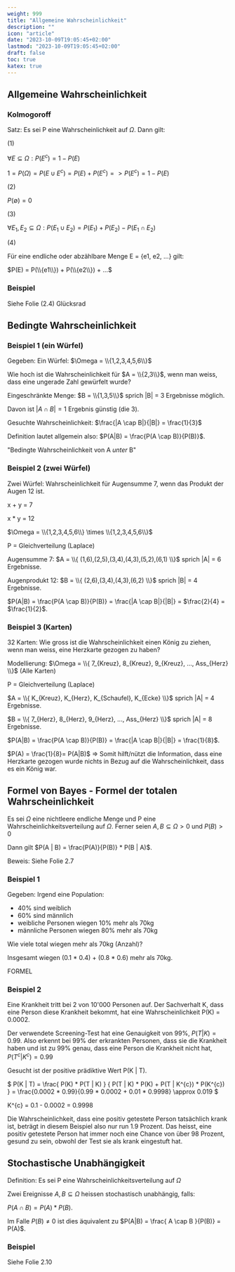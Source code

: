 ```yaml
---
weight: 999
title: "Allgemeine Wahrscheinlichkeit"
description: ""
icon: "article"
date: "2023-10-09T19:05:45+02:00"
lastmod: "2023-10-09T19:05:45+02:00"
draft: false
toc: true
katex: true
---
```


## Allgemeine Wahrscheinlichkeit

### Kolmogoroff

Satz: Es sei P eine Wahrscheinlichkeit auf $\Omega$. Dann gilt:

(1)

$\forall E \subseteq \Omega: P(E^{c}) = 1- P(E)$

$1 = P(\Omega) = P(E \cup E^{c}) = P(E) + P(E^{c}) => P(E^{c}) = 1- P(E)$

(2)

$P(\emptyset) = 0$

(3)

$\forall E_{1},E_{2} \subseteq \Omega : P(E_{1} \cup E_{2}) = P(E_{1}) + P(E_{2}) - P(E_{1} \cap E_{2})$

(4)

Für eine endliche oder abzählbare Menge E = {e1, e2, ...} gilt:

$P(E) = P(\\{e1\\}) + P(\\{e2\\}) + ...$

### Beispiel

Siehe Folie (2.4) Glücksrad

## Bedingte Wahrscheinlichkeit

### Beispiel 1 (ein Würfel)

Gegeben: Ein Würfel: $\Omega = \\{1,2,3,4,5,6\\}$

Wie hoch ist die Wahrscheinlichkeit für $A = \\{2,3\\}$, wenn man weiss, dass eine ungerade Zahl gewürfelt wurde?

Eingeschränkte Menge: $B = \\{1,3,5\\}$ sprich |B| = 3 Ergebnisse möglich.

Davon ist $|A \cap B| = 1$ Ergebnis günstig (die 3).

Gesuchte Wahrscheinlichkeit: $\frac{|A \cap B|}{|B|} = \frac{1}{3}$

Definition lautet allgemein also: $P(A|B) = \frac{P(A \cap B)}{P(B)}$. 

"Bedingte Wahrscheinlichkeit von A _unter_ B"

### Beispiel 2 (zwei Würfel)

Zwei Würfel: Wahrscheinlichkeit für Augensumme 7, wenn das Produkt der Augen 12 ist.

x + y = 7

x * y = 12

$\Omega = \\{1,2,3,4,5,6\\} \times \\{1,2,3,4,5,6\\}$

P = Gleichverteilung (Laplace)

Augensumme 7: $A = \\{ (1,6),(2,5),(3,4),(4,3),(5,2),(6,1) \\}$ sprich |A| = 6 Ergebnisse.

Augenprodukt 12: $B = \\{ (2,6),(3,4),(4,3),(6,2) \\}$ sprich |B| = 4 Ergebnisse.

$P(A|B) = \frac{P(A \cap B)}{P(B)} = \frac{|A \cap B|}{|B|} = $\frac{2}{4} = $\frac{1}{2}$. 

### Beispiel 3 (Karten)

32 Karten: Wie gross ist die Wahrscheinlichkeit einen König zu ziehen, wenn man weiss, eine Herzkarte gezogen zu haben?

Modellierung: $\Omega = \\{ 7_{Kreuz}, 8_{Kreuz}, 9_{Kreuz}, ..., Ass_{Herz} \\}$ (Alle Karten)

P = Gleichverteilung (Laplace)

$A = \\{ K_{Kreuz}, K_{Herz}, K_{Schaufel}, K_{Ecke} \\}$ sprich |A| = 4 Ergebnisse.

$B = \\{ 7_{Herz}, 8_{Herz}, 9_{Herz}, ..., Ass_{Herz} \\}$ sprich |A| = 8 Ergebnisse.

$P(A|B) = \frac{P(A \cap B)}{P(B)} = \frac{|A \cap B|}{|B|} = \frac{1}{8}$. 

$P(A) = \frac{1}{8}= P(A|B)$ => Somit hilft/nützt die Information, dass eine Herzkarte gezogen wurde nichts in Bezug auf die Wahrscheinlichkeit, dass es ein König war.


## Formel von Bayes - Formel der totalen Wahrscheinlichkeit

Es sei $\Omega$ eine nichtleere endliche Menge und P eine Wahrscheinlichkeitsverteilung auf $\Omega$. Ferner seien $A, B \subseteq \Omega > 0 \text{ und } P(B) > 0$

Dann gilt $P(A | B) = \frac{P(A)}{P(B)} * P(B | A)$. 

Beweis: Siehe Folie 2.7

### Beispiel 1

Gegeben: Irgend eine Population:
- 40% sind weiblich
- 60% sind männlich
- weibliche Personen wiegen 10% mehr als 70kg
- männliche Personen wiegen 80% mehr als 70kg

Wie viele total wiegen mehr als 70kg (Anzahl)?

Insgesamt wiegen (0.1 * 0.4) + (0.8 * 0.6) mehr als 70kg.

FORMEL

### Beispiel 2

Eine Krankheit tritt bei 2 von 10'000 Personen auf. Der Sachverhalt K, dass eine Person diese Krankheit bekommt, hat eine Wahrscheinlichkeit P(K) = 0.0002.

Der verwendete Screening-Test hat eine Genauigkeit von 99%, $P(T | K) = 0.99$. Also erkennt bei 99% der erkrankten Personen, 
dass sie die Krankheit haben und ist zu 99% genau, dass eine Person die Krankheit nicht hat, $P( T^{c} | K^{c} ) = 0.99$

Gesucht ist der positive prädiktive Wert P(K | T).

$ P(K | T) = \frac{ P(K) * P(T | K) } { P(T | K) * P(K) + P(T | K^{c}) * P(K^{c}) } = \frac{0.0002 * 0.99}{0.99 * 0.0002 + 0.01 * 0.9998} \approx 0.019 $

K^{c} = 0.1 - 0.0002 = 0.9998

Die Wahrscheinlichkeit, dass eine positiv getestete Person tatsächlich krank ist, beträgt in diesem Beispiel also nur run 1.9 Prozent. 
Das heisst, eine positiv getestete Person hat immer noch eine Chance von über 98 Prozent, gesund zu sein, obwohl der Test sie als krank eingestuft hat.



## Stochastische Unabhängigkeit

Definition: Es sei P eine Wahrscheinlichkeitsverteilung auf $\Omega$

Zwei Ereignisse $A, B \subseteq \Omega$ heissen stochastisch unabhängig, falls:

$P(A \cap B) = P(A) * P(B)$.

Im Falle $P(B) \neq 0$ ist dies äquivalent zu $P(A|B) = \frac{ A \cap B }{P(B)} = P(A)$. 

### Beispiel

Siehe Folie 2.10
